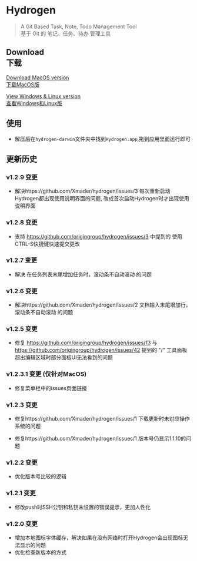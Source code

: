 # Hydrogen

> A Git Based Task, Note, Todo Management Tool<br>
基于 Git 的 笔记、任务、待办 管理工具

## Download<br>下载

[Download MacOS version <br>下载MacOS版](https://xmader.oss-cn-shanghai.aliyuncs.com/hydrogen-darwin.zip)

[View Windows & Linux version <br>查看Windows和Linux版](https://github.com/Xmader/hydrogen)

## 使用

* 解压后在`hydrogen-darwin`文件夹中找到`Hydrogen.app`,拖到应用里面运行即可

## 更新历史

### v1.2.9 变更

* 解决https://github.com/Xmader/hydrogen/issues/3 每次重新启动Hydrogen都出现使用说明界面的问题, 改成首次启动Hydrogen时才出现使用说明界面

### v1.2.8 变更

* 支持 https://github.com/origingroup/hydrogen/issues/3 中提到的 使用CTRL-S快捷键快速提交更改

<!-- bug遗留: 在用CTRL-S快捷键弹出的提交框中无法显示这次修改的详细信息 -->

### v1.2.7 变更

* 解决 在任务列表末尾增加任务时，滚动条不自动滚动 的问题 

### v1.2.6 变更

* 解决https://github.com/Xmader/hydrogen/issues/2 文档输入末尾增加行，滚动条不自动滚动 的问题 

### v1.2.5 变更

* 修复 https://github.com/origingroup/hydrogen/issues/13 与 https://github.com/origingroup/hydrogen/issues/42 提到的 "/" 工具面板超出编辑区域时部分面板UI无法看到的问题

### v1.2.3.1 变更 (仅针对MacOS)

* 修复菜单栏中的issues页面链接

### v1.2.3 变更

* 修复https://github.com/Xmader/hydrogen/issues/1 下载更新时未对应操作系统的问题

* 修复https://github.com/Xmader/hydrogen/issues/1 版本号仍显示1.1.10的问题

<!-- 每次更改版本号需要在Hydrogen.app\Contents\Info.plist中同步更改 -->

### v1.2.2 变更

* 优化版本号比较的逻辑

### v1.2.1 变更

* 修改push时SSH公钥和私钥未设置的错误提示，更加人性化

### v1.2.0 变更

* 增加本地图标字体缓存，解决如果在没有网络时打开Hydrogen会出现图标无法显示的问题
* 优化检查新版本的方式
